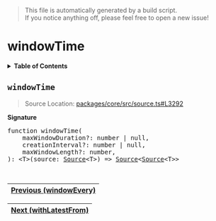 > This file is automatically generated by a build script.<br>If you notice anything off, please feel free to open a new issue!

# windowTime

<details><summary><b>Table of Contents</b></summary>

1. [<code>windowTime</code>](#windowTime)</details>

## <a name="windowTime"></a><code>windowTime</code>

> Source Location: [packages\/core\/src\/source.ts#L3292](..\/..\/packages\/core\/src\/source.ts#L3292)

<b>Signature</b>

<pre>function windowTime(<br>    maxWindowDuration?: number | null,<br>    creationInterval?: number | null,<br>    maxWindowLength?: number,<br>): &lt;T&gt;(source: <a href="../03-api-source/00-Source.md#Source-Interface">Source</a>&lt;T&gt;) =&gt; <a href="../03-api-source/00-Source.md#Source-Interface">Source</a>&lt;<a href="../03-api-source/00-Source.md#Source-Interface">Source</a>&lt;T&gt;&gt;</pre><br>

| [Previous \(windowEvery\)](101-windowEvery.md#readme) |
| --- |

<div align="right">

| [Next \(withLatestFrom\)](103-withLatestFrom.md#readme) |
| --- |
</div>
